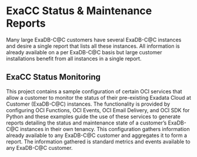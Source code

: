 # ExaCC Status & Maintenance Reports

Many large ExaDB-C@C customers have several ExaDB-C@C instances and desire a single report that lists all these instances. All information is already available on a per ExaDB-C@C basis but large customer installations benefit from all instances in a single report. 

## ExaCC Status Monitoring

This project contains a sample configuration of certain OCI services that allow a customer to monitor the status of their pre-existing Exadata Cloud at Customer (ExaDB-C@C) instances. 
The functionality is provided by configuring OCI Functions, OCI Events, OCI Email Delivery, and OCI SDK for Python and these examples guide the use of these services to generate reports detailing the status and maintenance state of a customer’s ExaDB-C@C instances in their own tenancy. 
This configuration gathers information already available to any ExaDB-C@C customer and aggregates it to form a report. The information gathered is standard metrics and events available to any ExaDB-C@C customer. 
